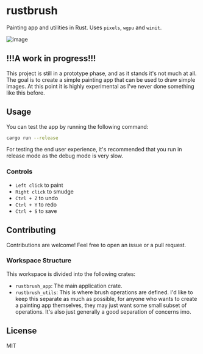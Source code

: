 # rustbrush
Painting app and utilities in Rust. Uses `pixels`, `wgpu` and `winit`.

![image](https://github.com/user-attachments/assets/f3d0c1d7-95f7-4019-80e8-8e9cc973bfd1)

## !!!A work in progress!!!
This project is still in a prototype phase, and as it stands it's not much at all. The goal is to create a simple painting app that can be used to draw simple images. At this point it is highly experimental as I've never done something like this before.

## Usage
You can test the app by running the following command:
```bash
cargo run --release
```

For testing the end user experience, it's recommended that you run in release mode as the debug mode is very slow.

### Controls
- `Left click` to paint
- `Right click` to smudge
- `Ctrl + Z` to undo
- `Ctrl + Y` to redo
- `Ctrl + S` to save

## Contributing
Contributions are welcome! Feel free to open an issue or a pull request.

### Workspace Structure
This workspace is divided into the following crates:
- `rustbrush_app`: The main application crate.
- `rustbrush_utils`: This is where brush operations are defined. I'd like to keep this separate as much as possible, for anyone who wants to create a painting app themselves, they may just want some small subset of operations. It's also just generally a good separation of concerns imo.

## License
MIT

